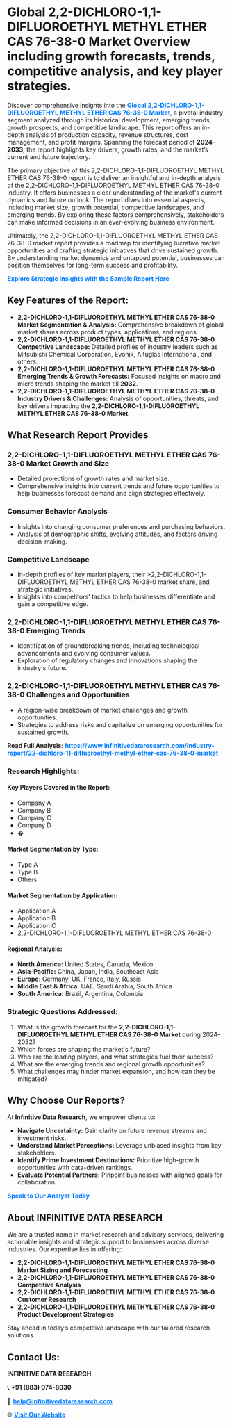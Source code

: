 <h1>Global 2,2-DICHLORO-1,1-DIFLUOROETHYL METHYL ETHER CAS 76-38-0 Market Overview including growth forecasts, trends, competitive analysis, and key player strategies.</h1>
<p>
Discover comprehensive insights into the 
<a href="https://www.infinitivedataresearch.com/industry-report/22-dichloro-11-difluoroethyl-methyl-ether-cas-76-38-0-market" rel="dofollow" style="color: #007BFF; text-decoration: none;"><strong>Global 2,2-DICHLORO-1,1-DIFLUOROETHYL METHYL ETHER CAS 76-38-0 Market</strong></a>, a pivotal industry segment analyzed through its historical development, emerging trends, growth prospects, and competitive landscape. This report offers an in-depth analysis of production capacity, revenue structures, cost management, and profit margins. Spanning the forecast period of <strong>2024–2033</strong>, the report highlights key drivers, growth rates, and the market’s current and future trajectory.
</p>
<p>
The primary objective of this 2,2-DICHLORO-1,1-DIFLUOROETHYL METHYL ETHER CAS 76-38-0 report is to deliver an insightful and in-depth analysis of the 2,2-DICHLORO-1,1-DIFLUOROETHYL METHYL ETHER CAS 76-38-0 industry. It offers businesses a clear understanding of the market's current dynamics and future outlook. The report dives into essential aspects, including market size, growth potential, competitive landscapes, and emerging trends. By exploring these factors comprehensively, stakeholders can make informed decisions in an ever-evolving business environment.
</p>
<p>
Ultimately, the 2,2-DICHLORO-1,1-DIFLUOROETHYL METHYL ETHER CAS 76-38-0 market report provides a roadmap for identifying lucrative market opportunities and crafting strategic initiatives that drive sustained growth. By understanding market dynamics and untapped potential, businesses can position themselves for long-term success and profitability.
</p>
<p>
<a href="https://www.infinitivedataresearch.com/request-sample/reportId=102279" style="color: #007BFF; text-decoration: none;"><strong>Explore Strategic Insights with the Sample Report Here</strong></a>
</p>

<h2>Key Features of the Report:</h2>
<ul>
<li><strong>2,2-DICHLORO-1,1-DIFLUOROETHYL METHYL ETHER CAS 76-38-0 Market Segmentation & Analysis:</strong> Comprehensive breakdown of global market shares across product types, applications, and regions.</li>
<li><strong>2,2-DICHLORO-1,1-DIFLUOROETHYL METHYL ETHER CAS 76-38-0 Competitive Landscape:</strong> Detailed profiles of industry leaders such as Mitsubishi Chemical Corporation, Evonik, Altuglas International, and others.</li>
<li><strong>2,2-DICHLORO-1,1-DIFLUOROETHYL METHYL ETHER CAS 76-38-0 Emerging Trends & Growth Forecasts:</strong> Focused insights on macro and micro trends shaping the market till <strong>2032</strong>.</li>
<li><strong>2,2-DICHLORO-1,1-DIFLUOROETHYL METHYL ETHER CAS 76-38-0 Industry Drivers & Challenges:</strong> Analysis of opportunities, threats, and key drivers impacting the <strong>2,2-DICHLORO-1,1-DIFLUOROETHYL METHYL ETHER CAS 76-38-0 Market</strong>.</li>
</ul>

<h2>What Research Report Provides</h2>
<h3>2,2-DICHLORO-1,1-DIFLUOROETHYL METHYL ETHER CAS 76-38-0 Market Growth and Size</h3>
<ul>
<li>Detailed projections of growth rates and market size.</li>
<li>Comprehensive insights into current trends and future opportunities to help businesses forecast demand and align strategies effectively.</li>
</ul>

<h3>Consumer Behavior Analysis</h3>
<ul>
<li>Insights into changing consumer preferences and purchasing behaviors.</li>
<li>Analysis of demographic shifts, evolving attitudes, and factors driving decision-making.</li>
</ul>

<h3>Competitive Landscape</h3>
<ul>
<li>In-depth profiles of key market players, their >2,2-DICHLORO-1,1-DIFLUOROETHYL METHYL ETHER CAS 76-38-0 market share, and strategic initiatives.</li>
<li>Insights into competitors' tactics to help businesses differentiate and gain a competitive edge.</li>
</ul>

<h3>2,2-DICHLORO-1,1-DIFLUOROETHYL METHYL ETHER CAS 76-38-0 Emerging Trends</h3>
<ul>
<li>Identification of groundbreaking trends, including technological advancements and evolving consumer values.</li>
<li>Exploration of regulatory changes and innovations shaping the industry's future.</li>
</ul>

<h3>2,2-DICHLORO-1,1-DIFLUOROETHYL METHYL ETHER CAS 76-38-0 Challenges and Opportunities</h3>
<ul>
<li>A region-wise breakdown of market challenges and growth opportunities.</li>
<li>Strategies to address risks and capitalize on emerging opportunities for sustained growth.</li>
</ul>
<p><strong>Read Full Analysis:</strong> <a href="https://www.infinitivedataresearch.com/industry-report/22-dichloro-11-difluoroethyl-methyl-ether-cas-76-38-0-market" rel="dofollow" style="color: #007BFF; text-decoration: none;"><strong>https://www.infinitivedataresearch.com/industry-report/22-dichloro-11-difluoroethyl-methyl-ether-cas-76-38-0-market</strong></a></p>
<h3>Research Highlights:</h3>
<h4>Key Players Covered in the Report:</h4>
<ul><li>Company A</li><li>Company B</li><li>Company C</li><li>Company D</li><li>�</li></ul>
<h4>Market Segmentation by Type:</h4>
<ul><li>Type A</li><li>Type B</li><li>Others</li></ul>
<h4>Market Segmentation by Application:</h4>
<ul><li>Application A</li><li>Application B</li><li>Application C</li><li>2,2-DICHLORO-1,1-DIFLUOROETHYL METHYL ETHER CAS 76-38-0</li></ul>

<h4>Regional Analysis:</h4>
<ul>
<li><strong>North America:</strong> United States, Canada, Mexico</li>
<li><strong>Asia-Pacific:</strong> China, Japan, India, Southeast Asia</li>
<li><strong>Europe:</strong> Germany, UK, France, Italy, Russia</li>
<li><strong>Middle East & Africa:</strong> UAE, Saudi Arabia, South Africa</li>
<li><strong>South America:</strong> Brazil, Argentina, Colombia</li>
</ul>

<h3>Strategic Questions Addressed:</h3>
<ol>
<li>What is the growth forecast for the <strong>2,2-DICHLORO-1,1-DIFLUOROETHYL METHYL ETHER CAS 76-38-0 Market</strong> during 2024–2032?</li>
<li>Which forces are shaping the market's future?</li>
<li>Who are the leading players, and what strategies fuel their success?</li>
<li>What are the emerging trends and regional growth opportunities?</li>
<li>What challenges may hinder market expansion, and how can they be mitigated?</li>
</ol>

<h2>Why Choose Our Reports?</h2>
<p>At <strong>Infinitive Data Research</strong>, we empower clients to:</p>
<ul>
<li><strong>Navigate Uncertainty:</strong> Gain clarity on future revenue streams and investment risks.</li>
<li><strong>Understand Market Perceptions:</strong> Leverage unbiased insights from key stakeholders.</li>
<li><strong>Identify Prime Investment Destinations:</strong> Prioritize high-growth opportunities with data-driven rankings.</li>
<li><strong>Evaluate Potential Partners:</strong> Pinpoint businesses with aligned goals for collaboration.</li>
</ul>
<p><a href="https://www.infinitivedataresearch.com/industry-report/22-dichloro-11-difluoroethyl-methyl-ether-cas-76-38-0-market" rel="dofollow" style="color: #007BFF; text-decoration: none;"><strong>Speak to Our Analyst Today</strong></a></p>

<h2>About INFINITIVE DATA RESEARCH</h2>
<p>We are a trusted name in market research and advisory services, delivering actionable insights and strategic support to businesses across diverse industries. Our expertise lies in offering:</p>
<ul>
<li><strong>2,2-DICHLORO-1,1-DIFLUOROETHYL METHYL ETHER CAS 76-38-0 Market Sizing and Forecasting</strong></li>
<li><strong>2,2-DICHLORO-1,1-DIFLUOROETHYL METHYL ETHER CAS 76-38-0 Competitive Analysis</strong></li>
<li><strong>2,2-DICHLORO-1,1-DIFLUOROETHYL METHYL ETHER CAS 76-38-0 Customer Research</strong></li>
<li><strong>2,2-DICHLORO-1,1-DIFLUOROETHYL METHYL ETHER CAS 76-38-0 Product Development Strategies</strong></li>
</ul>
<p>Stay ahead in today’s competitive landscape with our tailored research solutions.</p>

<h2>Contact Us:</h2>
<p><strong>INFINITIVE DATA RESEARCH</strong></p>
<p>📞 <strong>+91 (883) 074-8030</strong></p>
<p>📧 <strong><a href="mailto:help@infinitivedataresearch.com" style="color: #007BFF;">help@infinitivedataresearch.com</a></strong></p>
<p>🌐 <strong><a href="https://www.infinitivedataresearch.com" rel="dofollow" style="color: #007BFF;">Visit Our Website</a></strong></p>